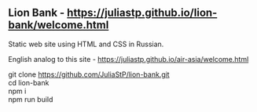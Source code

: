 ## Lion Bank - https://juliastp.github.io/lion-bank/welcome.html
Static web site using HTML and CSS in Russian. 

English analog to this site - https://juliastp.github.io/air-asia/welcome.html

git clone https://github.com/JuliaStP/lion-bank.git <br>
cd lion-bank <br>
npm i <br>
npm run build <br>
